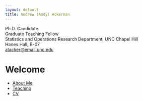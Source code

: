 ```yaml
---
layout: default
title: Andrew (Andy) Ackerman
---
```


Ph.D. Candidate  
Graduate Teaching Fellow  
Statistics and Operations Research Department, UNC Chapel Hill  
Hanes Hall, B-07  
atacker@email.unc.edu



# Welcome
- [About Me](about.md)
- [Teaching](teaching.md)
- [CV](CV.md)
  


